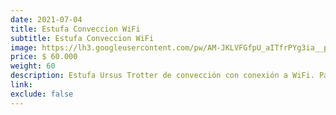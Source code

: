 ```yaml
---
date: 2021-07-04
title: Estufa Conveccion WiFi
subtitle: Estufa Conveccion WiFi
image: https://lh3.googleusercontent.com/pw/AM-JKLVFGfpU_aITfrPYg3ia__pS_-6YZnEZDsyDYiPE3lzeqheH_5Mtct2GEDkfo5L6XW7PKG2qTsf20h0g0ccZuFWXCWw3fm9rmj6_whdEWTV0xg1ZEEMjpLdrtRpp8HzxcPCNU4FEOVAqNf4VMX15-a4N3Q=w829-h621-no?authuser=0
price: $ 60.000
weight: 60
description: Estufa Ursus Trotter de convección con conexión a WiFi. Panel de 76x40 cm
link: 
exclude: false
---
```


